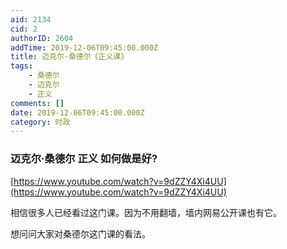 ```yaml
---
aid: 2134
cid: 2
authorID: 2604
addTime: 2019-12-06T09:45:00.000Z
title: 迈克尔·桑德尔《正义课》
tags:
    - 桑德尔
    - 迈克尔
    - 正义
comments: []
date: 2019-12-06T09:45:00.000Z
category: 时政
---
```


### [](#%E8%BF%88%E5%85%8B%E5%B0%94-%E6%A1%91%E5%BE%B7%E5%B0%94-%E6%AD%A3%E4%B9%89-%E5%A6%82%E4%BD%95%E5%81%9A%E6%98%AF%E5%A5%BD)迈克尔·桑德尔 正义 如何做是好?

[https://www.youtube.com/watch?v=9dZZY4Xi4UU](https://www.youtube.com/watch?v=9dZZY4Xi4UU)

相信很多人已经看过这门课。因为不用翻墙，墙内网易公开课也有它。

想问问大家对桑德尔这门课的看法。
